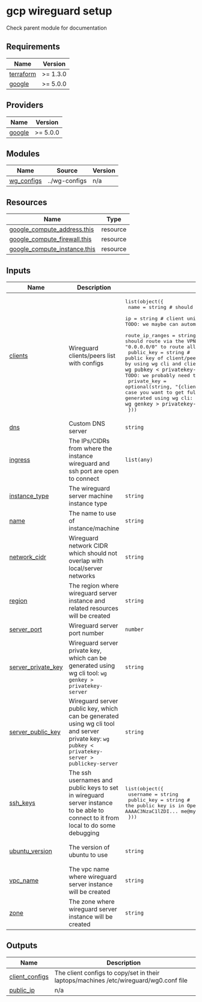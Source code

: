 # gcp wireguard setup

Check parent module for documentation

<!-- BEGINNING OF PRE-COMMIT-TERRAFORM DOCS HOOK -->
## Requirements

| Name | Version |
|------|---------|
| <a name="requirement_terraform"></a> [terraform](#requirement\_terraform) | >= 1.3.0 |
| <a name="requirement_google"></a> [google](#requirement\_google) | >= 5.0.0 |

## Providers

| Name | Version |
|------|---------|
| <a name="provider_google"></a> [google](#provider\_google) | >= 5.0.0 |

## Modules

| Name | Source | Version |
|------|--------|---------|
| <a name="module_wg_configs"></a> [wg\_configs](#module\_wg\_configs) | ../wg-configs | n/a |

## Resources

| Name | Type |
|------|------|
| [google_compute_address.this](https://registry.terraform.io/providers/hashicorp/google/latest/docs/resources/compute_address) | resource |
| [google_compute_firewall.this](https://registry.terraform.io/providers/hashicorp/google/latest/docs/resources/compute_firewall) | resource |
| [google_compute_instance.this](https://registry.terraform.io/providers/hashicorp/google/latest/docs/resources/compute_instance) | resource |

## Inputs

| Name | Description | Type | Default | Required |
|------|-------------|------|---------|:--------:|
| <a name="input_clients"></a> [clients](#input\_clients) | Wireguard clients/peers list with configs | <pre>list(object({<br>    name            = string                                   # should be unique in list<br>    ip              = string                                   # client uniq IP form var.network_cidr range in cidr format, TODO: we maybe can automate this IP creation inside module<br>    route_ip_ranges = string                                   # comma separated IP ranges that the client should route via the VPN in format "1.2.3.4/32,1.1.1.1/16", set "0.0.0.0/0" to route all traffic through VPN<br>    public_key      = string                                   # public key of client/peer, both private and public keys can be generated by using wg cli and client private key: `wg pubkey < privatekey-client1 > publickey-client1`, # TODO: we probably need to have this set as sensitive<br>    private_key     = optional(string, "{client-private-key}") # client private key, pass in case you want to get fully prepared to use client_configs output, can be generated using wg cli: `wg genkey > privatekey-client1`<br>  }))</pre> | `[]` | no |
| <a name="input_dns"></a> [dns](#input\_dns) | Custom DNS server | `string` | `"8.8.8.8"` | no |
| <a name="input_ingress"></a> [ingress](#input\_ingress) | The IPs/CIDRs from where the instance wireguard and ssh port are open to connect | `list(any)` | <pre>[<br>  "0.0.0.0/0"<br>]</pre> | no |
| <a name="input_instance_type"></a> [instance\_type](#input\_instance\_type) | The wireguard server machine instance type | `string` | `"f1-micro"` | no |
| <a name="input_name"></a> [name](#input\_name) | The name to use of instance/machine | `string` | n/a | yes |
| <a name="input_network_cidr"></a> [network\_cidr](#input\_network\_cidr) | Wireguard network CIDR which should not overlap with local/server networks | `string` | `"10.11.11.0/24"` | no |
| <a name="input_region"></a> [region](#input\_region) | The region where wireguard server instance and related resources will be created | `string` | `"europe-central2"` | no |
| <a name="input_server_port"></a> [server\_port](#input\_server\_port) | Wireguard server port number | `number` | `51820` | no |
| <a name="input_server_private_key"></a> [server\_private\_key](#input\_server\_private\_key) | Wireguard server private key, which can be generated using wg cli tool: `wg genkey > privatekey-server` | `string` | n/a | yes |
| <a name="input_server_public_key"></a> [server\_public\_key](#input\_server\_public\_key) | Wireguard server public key, which can be generated using wg cli tool and server private key: `wg pubkey < privatekey-server > publickey-server` | `string` | n/a | yes |
| <a name="input_ssh_keys"></a> [ssh\_keys](#input\_ssh\_keys) | The ssh usernames and public keys to set in wireguard server instance to be able to connect to it from local to do some debugging | <pre>list(object({<br>    username   = string<br>    public_key = string # the public key is in OpenSSH format (for example: 'ssh-rsa AAAAC3NzaC1lZDI... me@my-domain')<br>  }))</pre> | `[]` | no |
| <a name="input_ubuntu_version"></a> [ubuntu\_version](#input\_ubuntu\_version) | The version of ubuntu to use | `string` | `"ubuntu-os-cloud/ubuntu-2004-focal-v20220712"` | no |
| <a name="input_vpc_name"></a> [vpc\_name](#input\_vpc\_name) | The vpc name where wireguard server instance will be created | `string` | n/a | yes |
| <a name="input_zone"></a> [zone](#input\_zone) | The zone where wireguard server instance will be created | `string` | `"europe-central2-a"` | no |

## Outputs

| Name | Description |
|------|-------------|
| <a name="output_client_configs"></a> [client\_configs](#output\_client\_configs) | The client configs to copy/set in their laptops/machines /etc/wireguard/wg0.conf file |
| <a name="output_public_ip"></a> [public\_ip](#output\_public\_ip) | n/a |
<!-- END OF PRE-COMMIT-TERRAFORM DOCS HOOK -->
